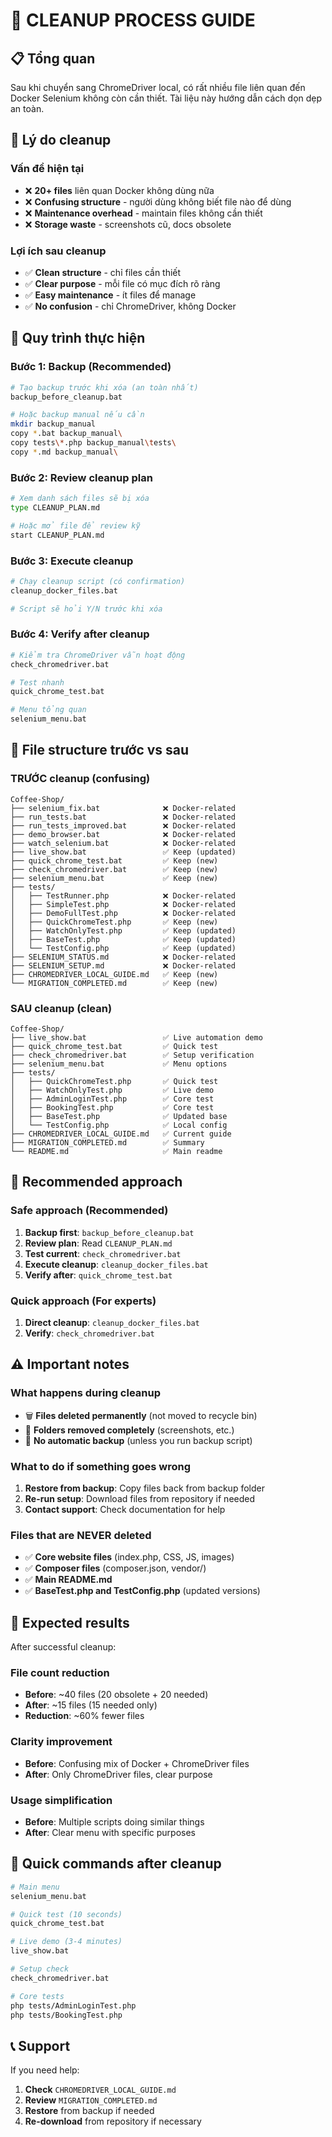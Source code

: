# 🧹 CLEANUP PROCESS GUIDE

## 📋 Tổng quan
Sau khi chuyển sang ChromeDriver local, có rất nhiều file liên quan đến Docker Selenium không còn cần thiết. Tài liệu này hướng dẫn cách dọn dẹp an toàn.

## 🎯 Lý do cleanup

### Vấn đề hiện tại
- ❌ **20+ files** liên quan Docker không dùng nữa
- ❌ **Confusing structure** - người dùng không biết file nào để dùng
- ❌ **Maintenance overhead** - maintain files không cần thiết
- ❌ **Storage waste** - screenshots cũ, docs obsolete

### Lợi ích sau cleanup
- ✅ **Clean structure** - chỉ files cần thiết
- ✅ **Clear purpose** - mỗi file có mục đích rõ ràng
- ✅ **Easy maintenance** - ít files để manage
- ✅ **No confusion** - chỉ ChromeDriver, không Docker

## 🚀 Quy trình thực hiện

### Bước 1: Backup (Recommended)
```bash
# Tạo backup trước khi xóa (an toàn nhất)
backup_before_cleanup.bat

# Hoặc backup manual nếu cần
mkdir backup_manual
copy *.bat backup_manual\
copy tests\*.php backup_manual\tests\
copy *.md backup_manual\
```

### Bước 2: Review cleanup plan
```bash
# Xem danh sách files sẽ bị xóa
type CLEANUP_PLAN.md

# Hoặc mở file để review kỹ
start CLEANUP_PLAN.md
```

### Bước 3: Execute cleanup
```bash
# Chạy cleanup script (có confirmation)
cleanup_docker_files.bat

# Script sẽ hỏi Y/N trước khi xóa
```

### Bước 4: Verify after cleanup
```bash
# Kiểm tra ChromeDriver vẫn hoạt động
check_chromedriver.bat

# Test nhanh
quick_chrome_test.bat

# Menu tổng quan
selenium_menu.bat
```

## 📁 File structure trước vs sau

### TRƯỚC cleanup (confusing)
```
Coffee-Shop/
├── selenium_fix.bat              ❌ Docker-related
├── run_tests.bat                 ❌ Docker-related  
├── run_tests_improved.bat        ❌ Docker-related
├── demo_browser.bat              ❌ Docker-related
├── watch_selenium.bat            ❌ Docker-related
├── live_show.bat                 ✅ Keep (updated)
├── quick_chrome_test.bat         ✅ Keep (new)
├── check_chromedriver.bat        ✅ Keep (new)
├── selenium_menu.bat             ✅ Keep (new)
├── tests/
│   ├── TestRunner.php            ❌ Docker-related
│   ├── SimpleTest.php            ❌ Docker-related
│   ├── DemoFullTest.php          ❌ Docker-related
│   ├── QuickChromeTest.php       ✅ Keep (new)
│   ├── WatchOnlyTest.php         ✅ Keep (updated)
│   ├── BaseTest.php              ✅ Keep (updated)
│   └── TestConfig.php            ✅ Keep (updated)
├── SELENIUM_STATUS.md            ❌ Docker-related
├── SELENIUM_SETUP.md             ❌ Docker-related
├── CHROMEDRIVER_LOCAL_GUIDE.md   ✅ Keep (new)
└── MIGRATION_COMPLETED.md        ✅ Keep (new)
```

### SAU cleanup (clean)
```
Coffee-Shop/
├── live_show.bat                 ✅ Live automation demo
├── quick_chrome_test.bat         ✅ Quick test
├── check_chromedriver.bat        ✅ Setup verification
├── selenium_menu.bat             ✅ Menu options
├── tests/
│   ├── QuickChromeTest.php       ✅ Quick test
│   ├── WatchOnlyTest.php         ✅ Live demo
│   ├── AdminLoginTest.php        ✅ Core test
│   ├── BookingTest.php           ✅ Core test
│   ├── BaseTest.php              ✅ Updated base
│   └── TestConfig.php            ✅ Local config
├── CHROMEDRIVER_LOCAL_GUIDE.md   ✅ Current guide
├── MIGRATION_COMPLETED.md        ✅ Summary
└── README.md                     ✅ Main readme
```

## 🎯 Recommended approach

### Safe approach (Recommended)
1. **Backup first**: `backup_before_cleanup.bat`
2. **Review plan**: Read `CLEANUP_PLAN.md`  
3. **Test current**: `check_chromedriver.bat`
4. **Execute cleanup**: `cleanup_docker_files.bat`
5. **Verify after**: `quick_chrome_test.bat`

### Quick approach (For experts)
1. **Direct cleanup**: `cleanup_docker_files.bat`
2. **Verify**: `check_chromedriver.bat`

## ⚠️ Important notes

### What happens during cleanup
- 🗑️ **Files deleted permanently** (not moved to recycle bin)
- 📁 **Folders removed completely** (screenshots, etc.)
- 💾 **No automatic backup** (unless you run backup script)

### What to do if something goes wrong
1. **Restore from backup**: Copy files back from backup folder
2. **Re-run setup**: Download files from repository if needed
3. **Contact support**: Check documentation for help

### Files that are NEVER deleted
- ✅ **Core website files** (index.php, CSS, JS, images)
- ✅ **Composer files** (composer.json, vendor/)
- ✅ **Main README.md**
- ✅ **BaseTest.php and TestConfig.php** (updated versions)

## 🎉 Expected results

After successful cleanup:

### File count reduction
- **Before**: ~40 files (20 obsolete + 20 needed)
- **After**: ~15 files (15 needed only)
- **Reduction**: ~60% fewer files

### Clarity improvement
- **Before**: Confusing mix of Docker + ChromeDriver files
- **After**: Only ChromeDriver files, clear purpose

### Usage simplification
- **Before**: Multiple scripts doing similar things
- **After**: Clear menu with specific purposes

## 🚀 Quick commands after cleanup

```bash
# Main menu
selenium_menu.bat

# Quick test (10 seconds)
quick_chrome_test.bat

# Live demo (3-4 minutes)  
live_show.bat

# Setup check
check_chromedriver.bat

# Core tests
php tests/AdminLoginTest.php
php tests/BookingTest.php
```

## 📞 Support

If you need help:
1. **Check** `CHROMEDRIVER_LOCAL_GUIDE.md`
2. **Review** `MIGRATION_COMPLETED.md`  
3. **Restore** from backup if needed
4. **Re-download** from repository if necessary
